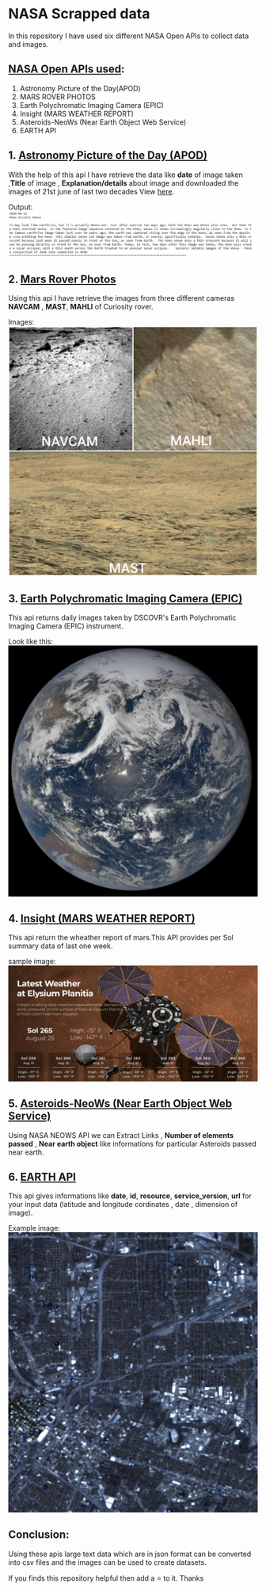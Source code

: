 # NASA Scrapped data
In this repository I have used six different NASA Open APIs to collect data and images.

## [NASA Open APIs used](https://api.nasa.gov/):
1. Astronomy Picture of the Day(APOD)
2. MARS ROVER PHOTOS
3. Earth Polychromatic Imaging Camera (EPIC) 
4. Insight (MARS WEATHER REPORT)
5. Asteroids-NeoWs (Near Earth Object Web Service)
6. EARTH API


## 1. [Astronomy Picture of the Day (APOD)](https://github.com/prateek-code-22/NASA-Scrapped-data/blob/master/scrap(APOD).ipynb)
With the help of this api I have retrieve the data like **date** of image taken ,**Title** of image , **Explanation/details** about image and downloaded the images of 21st june of last two decades View [here](https://github.com/prateek-code-22/NASA-Scrapped-data/tree/master/APOD%20(images)).

Output:
![Alt apod result](/Output_images/Apod.jpg)


## 2. [Mars Rover Photos](https://github.com/prateek-code-22/NASA-Scrapped-data/blob/master/Curiosity_Sol.ipynb)
Using this api I have retrieve the images from three different cameras **NAVCAM** , **MAST**, **MAHLI** of Curiosity rover.

Images:
![alt curiosity](/Output_images/20201011_120047.jpg)


## 3. [Earth Polychromatic Imaging Camera (EPIC)](https://github.com/prateek-code-22/NASA-Scrapped-data/blob/master/EPIC_api.ipynb)
This api returns daily images taken by DSCOVR's Earth Polychromatic Imaging Camera (EPIC) instrument.

Look like this:
![alt epic](/Output_images/epic.jpg)


## 4. [Insight (MARS WEATHER REPORT)](https://github.com/prateek-code-22/NASA-Scrapped-data/blob/master/Insight_api.ipynb)
This api return the wheather report of mars.This API provides per Sol summary data of last one week.

sample image:
![alt weather](/Output_images/weather.jpg)


## 5. [Asteroids-NeoWs (Near Earth Object Web Service)](https://github.com/prateek-code-22/NASA-Scrapped-data/blob/master/Neows_Scrap.ipynb)
Using NASA NEOWS API we can Extract Links , **Number of elements passed** , **Near earth object** like informations for particular Asteroids passed near earth.


## 6. [EARTH API](https://github.com/prateek-code-22/NASA-Scrapped-data/blob/master/Earth_api.ipynb)
This api gives informations like **date**, **id**, **resource**, **service_version**, **url** for your input data (latitude and longitude cordinates , date , dimension of image).

Example image:
![alt earth](/Output_images/earth.jpg)

## Conclusion:
   Using these apis large text data which are in json format can be converted into csv files and the images can be used to create datasets.
   
If you finds this repository helpful then add a :star: to it.
Thanks 
